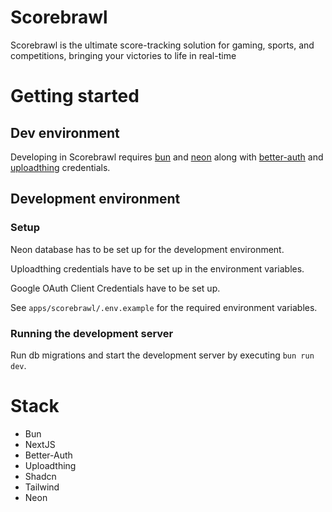 # Scorebrawl

Scorebrawl is the ultimate score-tracking solution for gaming, sports, and competitions, bringing your victories to life
in real-time

# Getting started

## Dev environment

Developing in Scorebrawl requires [bun](https://bun.sh/) and [neon](https://neon.tech/) along
with [better-auth](https://www.better-auth.com) and [uploadthing](https://uploadthing.com) credentials.

## Development environment

### Setup

Neon database has to be set up for the development environment.

Uploadthing credentials have to be set up in the environment variables.

Google OAuth Client Credentials have to be set up.

See `apps/scorebrawl/.env.example` for the required environment variables.

### Running the development server

Run db migrations and start the development server by executing `bun run dev`.

# Stack

- Bun
- NextJS
- Better-Auth
- Uploadthing
- Shadcn
- Tailwind
- Neon
